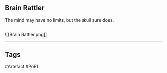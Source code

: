 ## Brain Rattler
The mind may have no limits, but the skull sure does.
##
![[Brain Rattler.png]]

---
## Tags
#Artefact
#PoE1